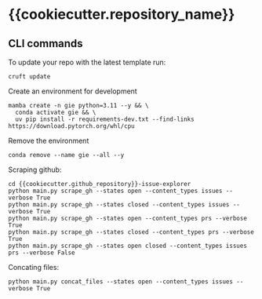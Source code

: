 # {{cookiecutter.repository_name}}

## CLI commands

To update your repo with the latest template run:
```
cruft update
```

Create an environment for development
```
mamba create -n gie python=3.11 --y && \
  conda activate gie && \
  uv pip install -r requirements-dev.txt --find-links https://download.pytorch.org/whl/cpu
```

Remove the environment
```
conda remove --name gie --all --y
```

Scraping github:
```
cd {{cookiecutter.github_repository}}-issue-explorer
python main.py scrape_gh --states open --content_types issues --verbose True
python main.py scrape_gh --states closed --content_types issues --verbose True
python main.py scrape_gh --states open --content_types prs --verbose True
python main.py scrape_gh --states closed --content_types prs --verbose True
python main.py scrape_gh --states open closed --content_types issues prs --verbose False
```

Concating files:
```
python main.py concat_files --states open --content_types issues --verbose True

```